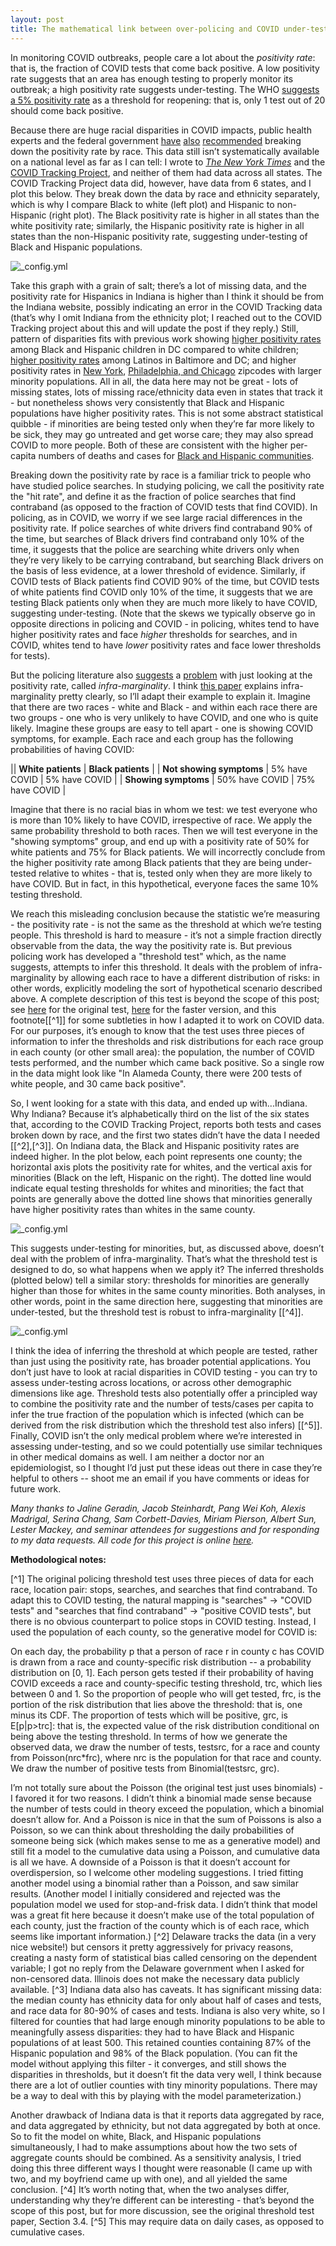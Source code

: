 ```yaml
---
layout: post
title: The mathematical link between over-policing and COVID under-testing
---
```


In monitoring COVID outbreaks, people care a lot about the *positivity rate*: that is, the fraction of COVID tests that come back positive. A low positivity rate suggests that an area has enough testing to properly monitor its outbreak; a high positivity rate suggests under-testing. The WHO [suggests a 5% positivity rate](https://www.nytimes.com/interactive/2020/08/14/opinion/politics/covid-school-reopening-guidelines.html) as a threshold for reopening: that is, only 1 test out of 20 should come back positive. 

Because there are huge racial disparities in COVID impacts, public health experts and the federal government [have](https://www.hhs.gov/about/news/2020/06/04/hhs-announces-new-laboratory-data-reporting-guidance-for-covid-19-testing.html) [also](https://www.healthaffairs.org/do/10.1377/hblog20200716.620294/full/) [recommended](https://www.sciencemag.org/news/2020/07/huge-hole-covid-19-testing-data-makes-it-harder-study-racial-disparities) breaking down the positivity rate by race. This data still isn’t systematically available on a national level as far as I can tell: I wrote to [*The New York Times*](https://www.nytimes.com/interactive/2020/07/05/us/coronavirus-latinos-african-americans-cdc-data.html) and the [COVID Tracking Project](https://covidtracking.com/), and neither of them had data across all states. The COVID Tracking Project data did, however, have data from 6 states, and I plot this below. They break down the data by race and ethnicity separately, which is why I compare Black to white (left plot) and Hispanic to non-Hispanic (right plot). The Black positivity rate is higher in all states than the white positivity rate; similarly, the Hispanic positivity rate is higher in all states than the non-Hispanic positivity rate, suggesting under-testing of Black and Hispanic populations. 

![_config.yml](https://raw.githubusercontent.com/epierson9/epierson9.github.io/master/images/positivity_rate_by_state.png)

Take this graph with a grain of salt; there’s a lot of missing data, and the positivity rate for Hispanics in Indiana is higher than I think it should be from the Indiana website, possibly indicating an error in the COVID Tracking data (that’s why I omit Indiana from the ethnicity plot; I reached out to the COVID Tracking project about this and will update the post if they reply.) Still, pattern of disparities fits with previous work showing [higher positivity rates](https://dcist.com/story/20/08/06/dc-study-coronavirus-test-children-race-disparities/) among Black and Hispanic children in DC compared to white children; [higher positivity rates](https://jamanetwork.com/journals/jama/article-abstract/2767632) among Latinos in Baltimore and DC; and higher positivity rates in [New York](https://www.sciencedirect.com/science/article/pii/S1877584520300332), [Philadelphia, and Chicago](https://www.medrxiv.org/content/10.1101/2020.05.01.20087833v2) zipcodes with larger minority populations. All in all, the data here may not be great - lots of missing states, lots of missing race/ethnicity data even in states that track it - but nonetheless shows very consistently that Black and Hispanic populations have higher positivity rates. This is not some abstract statistical quibble - if minorities are being tested only when they’re far more likely to be sick, they may go untreated and get worse care; they may also spread COVID to more people. Both of these are consistent with the higher per-capita numbers of deaths and cases for [Black and Hispanic communities](https://www.nytimes.com/interactive/2020/07/05/us/coronavirus-latinos-african-americans-cdc-data.html). 

Breaking down the positivity rate by race is a familiar trick to people who have studied police searches. In studying policing, we call the positivity rate the "hit rate", and define it as the fraction of police searches that find contraband (as opposed to the fraction of COVID tests that find COVID). In policing, as in COVID, we worry if we see large racial differences in the positivity rate. If police searches of white drivers find contraband 90% of the time, but searches of Black drivers find contraband only 10% of the time, it suggests that the police are searching white drivers only when they’re very likely to be carrying contraband, but searching Black drivers on the basis of less evidence, at a lower threshold of evidence. Similarly, if COVID tests of Black patients find COVID 90% of the time, but COVID tests of white patients find COVID only 10% of the time, it suggests that we are testing Black patients only when they are much more likely to have COVID, suggesting under-testing. (Note that the skews we typically observe go in opposite directions in policing and COVID - in policing, whites tend to have higher positivity rates and face *higher* thresholds for searches, and in COVID, whites tend to have *lower* positivity rates and face lower thresholds for tests).

But the policing literature also [suggests](https://5harad.com/papers/threshold-test.pdf) a [problem](https://journals.sagepub.com/doi/abs/10.3818/JRP.4.1.2002.131) with just looking at the positivity rate, called *infra-marginality*. I think [this paper](https://5harad.com/papers/threshold-test.pdf) explains infra-marginality pretty clearly, so I’ll adapt their example to explain it. Imagine that there are two races - white and Black - and within each race there are two groups - one who is very unlikely to have COVID, and one who is quite likely. Imagine these groups are easy to tell apart - one is showing COVID symptoms, for example. Each race and each group has the following probabilities of having COVID:  

|| **White patients** | **Black patients** | 
| **Not showing symptoms** | 5% have COVID | 5% have COVID |
| **Showing symptoms** | 50% have COVID | 75% have COVID |


Imagine that there is no racial bias in whom we test: we test everyone who is more than 10% likely to have COVID, irrespective of race. We apply the same probability threshold to both races. Then we will test everyone in the "showing symptoms" group, and end up with a positivity rate of 50% for white patients and 75% for Black patients. We will incorrectly conclude from the higher positivity rate among Black patients that they are being under-tested relative to whites - that is, tested only when they are more likely to have COVID. But in fact, in this hypothetical, everyone faces the same 10% testing threshold. 

We reach this misleading conclusion because the statistic we’re measuring - the positivity rate - is not the same as the threshold at which we’re testing people. This threshold is hard to measure - it’s not a simple fraction directly observable from the data, the way the positivity rate is. But previous policing work has developed a "threshold test" which, as the name suggests, attempts to infer this threshold. It deals with the problem of infra-marginality by allowing each race to have a different distribution of risks: in other words, explicitly modeling the sort of hypothetical scenario described above. A complete description of this test is beyond the scope of this post; see [here](https://5harad.com/papers/threshold-test.pdf) for the original test, [here](https://arxiv.org/abs/1702.08536) for the faster version, and this footnote[[^1]] for some subtleties in how I adapted it to work on COVID data. For our purposes, it’s enough to know that the test uses three pieces of information to infer the thresholds and risk distributions for each race group in each county (or other small area): the population, the number of COVID tests performed, and the number which came back positive. So a single row in the data might look like "In Alameda County, there were 200 tests of white people, and 30 came back positive". 

So, I went looking for a state with this data, and ended up with...Indiana. Why Indiana? Because it’s alphabetically third on the list of the six states that, according to the COVID Tracking Project, reports both tests and cases broken down by race, and the first two states didn’t have the data I needed [[^2],[^3]]. On Indiana data, the Black and Hispanic positivity rates are indeed higher. In the plot below, each point represents one county; the horizontal axis plots the positivity rate for whites, and the vertical axis for minorities (Black on the left, Hispanic on the right). The dotted line would indicate equal testing thresholds for whites and minorities; the fact that points are generally above the dotted line shows that minorities generally have higher positivity rates than whites in the same county. 

![_config.yml](https://raw.githubusercontent.com/epierson9/epierson9.github.io/master/images/positivity_rate_indiana.png)
    
This suggests under-testing for minorities, but, as discussed above, doesn’t deal with the problem of infra-marginality. That’s what the threshold test is designed to do, so what happens when we apply it? The inferred thresholds (plotted below) tell a similar story: thresholds for minorities are generally higher than those for whites in the same county minorities. Both analyses, in other words, point in the same direction here, suggesting that minorities are under-tested, but the threshold test is robust to infra-marginality [[^4]]. 

![_config.yml](https://raw.githubusercontent.com/epierson9/epierson9.github.io/master/images/threshold_indiana.png)

I think the idea of inferring the threshold at which people are tested, rather than just using the positivity rate, has broader potential applications. You don’t just have to look at racial disparities in COVID testing - you can try to assess under-testing across locations, or across other demographic dimensions like age. Threshold tests also potentially offer a principled way to combine the positivity rate and the number of tests/cases per capita to infer the true fraction of the population which is infected (which can be derived from the risk distribution which the threshold test also infers) [[^5]]. Finally, COVID isn’t the only medical problem where we’re interested in assessing under-testing, and so we could potentially use similar techniques in other medical domains as well. I am neither a doctor nor an epidemiologist, so I thought I’d just put these ideas out there in case they’re helpful to others -- shoot me an email if you have comments or ideas for future work. 

*Many thanks to Jaline Geradin, Jacob Steinhardt, Pang Wei Koh, Alexis Madrigal, Serina Chang, Sam Corbett-Davies, Miriam Pierson, Albert Sun, Lester Mackey, and seminar attendees for suggestions and for responding to my data requests. All code for this project is online [here](https://github.com/epierson9/disease-testing-thresholds/).*

**Methodological notes:** 

[^1] The original policing threshold test uses three pieces of data for each race, location pair: stops, searches, and searches that find contraband. To adapt this to COVID testing, the natural mapping is "searches" -> "COVID tests" and "searches that find contraband" -> "positive COVID tests", but there is no obvious counterpart to police stops in COVID testing. Instead, I used the population of each county, so the generative model for COVID is: 


On each day, the probability p that a person of race r in county c has COVID is drawn from a race and county-specific risk distribution -- a probability distribution on [0, 1]. 
Each person gets tested if their probability of having COVID exceeds a race and county-specific testing threshold, trc, which lies between 0 and 1. So the proportion of people who will get tested, frc,  is the portion of the risk distribution that lies above the threshold: that is, one minus its CDF. The proportion of tests which will be positive, grc, is E[p|p>trc]: that is, the expected value of the risk distribution conditional on being above the testing threshold. 
In terms of how we generate the observed data, we draw the number of tests, testsrc, for a race and county from Poisson(nrc*frc), where nrc is the population for that race and county. We draw the number of positive tests from Binomial(testsrc, grc). 

I’m not totally sure about the Poisson (the original test just uses binomials) - I favored it for two reasons. I didn’t think a binomial made sense because the number of tests could in theory exceed the population, which a binomial doesn’t allow for. And a Poisson is nice in that the sum of Poissons is also a Poisson, so we can think about thresholding the daily probabilities of someone being sick (which makes sense to me as a generative model) and still fit a model to the cumulative data using a Poisson, and cumulative data is all we have. A downside of a Poisson is that it doesn’t account for overdispersion, so I welcome other modeling suggestions. I tried fitting another model using a binomial rather than a Poisson, and saw similar results. (Another model I initially considered and rejected was the population model we used for stop-and-frisk data.  I didn’t think that model was a great fit here because it doesn’t make use of the total population of each county, just the fraction of the county which is of each race, which seems like important information.)
[^2] Delaware tracks the data (in a very nice website!) but censors it pretty aggressively for privacy reasons, creating a nasty form of statistical bias called censoring on the dependent variable; I got no reply from the Delaware government when I asked for non-censored data. Illinois does not make the necessary data publicly available. 
[^3] Indiana data also has caveats. It has significant missing data: the median county has ethnicity data for only about half of cases and tests, and race data for 80-90% of cases and tests. Indiana is also very white, so I filtered for counties that had large enough minority populations to be able to meaningfully assess disparities: they had to have Black and Hispanic populations of at least 500. This retained counties containing 87% of the Hispanic population and 98% of the Black population. (You can fit the model without applying this filter - it converges, and still shows the disparities in thresholds, but it doesn’t fit the data very well, I think because there are a lot of outlier counties with tiny minority populations. There may be a way to deal with this by playing with the model parameterization.) 

Another drawback of Indiana data is that it reports data aggregated by race, and data aggregated by ethnicity, but not data aggregated by both at once. So to fit the model on white, Black, and Hispanic populations simultaneously, I had to make assumptions about how the two sets of aggregate counts should be combined. As a sensitivity analysis, I tried doing this three different ways I thought were reasonable (I came up with two, and my boyfriend came up with one), and all yielded the same conclusion. 
[^4] It’s worth noting that, when the two analyses differ, understanding why they’re different can be interesting - that’s beyond the scope of this post, but for more discussion, see the original threshold test paper, Section 3.4. 
[^5] This may require data on daily cases, as opposed to cumulative cases. 
